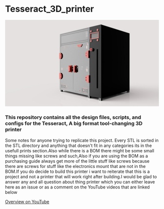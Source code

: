 # Tesseract_3D_printer

![Side render of the Tesseract 3D printer](https://github.com/Locksley3D/Tesseract_3D_printer/blob/main/Gallery/render%202.jpg)


### This repository contains all the design files, scripts, and configs for the Tesseract, A big format tool-changing 3D printer


Some notes for anyone trying to replicate this project. Every STL is sorted in the STL directory and anything that doesn't fit in any categories its in the usefull prints section.Also while there is a BOM there might be some small things missing like screws and such,Also if you are using the BOM as a purchasing guide always get more of the little stuff like screws because there are screws for stuff like the electronics mount that are not in the BOM.If you do decide to build this printer i want to reiterate that this is a project and not a printer that will work right after building.I would be glad to answer any and all question about thing printer which you can either leave here as an issue or as a comment on the YouTube videos that are linked below 

[Overview on YouTube](https://www.example.com)
